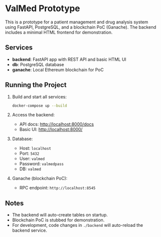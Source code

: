 # ValMed Prototype

This is a prototype for a patient management and drug analysis system using FastAPI, PostgreSQL, and a blockchain PoC (Ganache). The backend includes a minimal HTML frontend for demonstration.

## Services
- **backend**: FastAPI app with REST API and basic HTML UI
- **db**: PostgreSQL database
- **ganache**: Local Ethereum blockchain for PoC

## Running the Project

1. Build and start all services:
   ```sh
   docker-compose up --build
   ```

2. Access the backend:
   - API docs: [http://localhost:8000/docs](http://localhost:8000/docs)
   - Basic UI: [http://localhost:8000/](http://localhost:8000/)

3. Database:
   - Host: `localhost`
   - Port: `5432`
   - User: `valmed`
   - Password: `valmedpass`
   - DB: `valmed`

4. Ganache (blockchain PoC):
   - RPC endpoint: `http://localhost:8545`

## Notes
- The backend will auto-create tables on startup.
- Blockchain PoC is stubbed for demonstration.
- For development, code changes in `./backend` will auto-reload the backend service. 